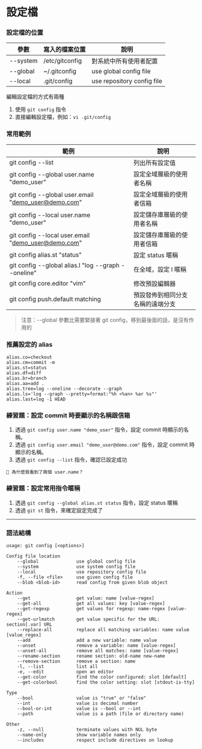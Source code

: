 # 設定檔

### 設定檔的位置

參數      | 寫入的檔案位置   | 說明
-------- | -------------- | -----------------------
--system | /etc/gitconfig | 對系統中所有使用者配置
--global | ~/.gitconfig   | use global config file
--local  | .git/config    | use repository config file

編輯設定檔的方式有兩種

1. 使用 `git config` 指令
1. 直接編輯設定檔，例如：`vi .git/config`


### 常用範例

| 範例                                                  | 說明                  |
|------------------------------------------------------|-----------------------|
| git config --list                                    | 列出所有設定值          |
| git config --global user.name "demo_user"            | 設定全域層級的使用者名稱  |
| git config --global user.email "demo_user@demo.com"  | 設定全域層級的使用者信箱  |
| git config --local user.name "demo_user"             | 設定儲存庫層級的使用者名稱 |
| git config --local user.email "demo_user@demo.com"   | 設定儲存庫層級的使用者信箱 |
| git config alias.st "status"                       | 設定 status 暱稱      |
| git config --global alias.l "log --graph --oneline"  | 在全域，設定 l 暱稱      |
| git config core.editor "vim"                   | 修改預設編輯器                |
| git config push.default matching               | 預設發佈到相同分支名稱的遠端分支 |

> 注意：--global 參數比需要緊接著 git config，移到最後面的話，是沒有作用的

### 推薦設定的 alias

```
alias.co=checkout
alias.cm=commit -m
alias.st=status
alias.df=diff
alias.br=branch
alias.aa=add .
alias.tree=log --oneline --decorate --graph
alias.ls='log --graph --pretty=format:"%h <%an> %ar %s"'
alias.last=log -1 HEAD
```

<!-- 
```
alias.pl=pull
alias.ps=push

alias.cp=checkout -p
alias.cc=checkout .

alias.ss=stash
alias.spp=stash pop
alias.sdd=stash drop

alias.type=cat-file -t
alias.dump=cat-file -p
alias.lg=log --color --graph --pretty=format:'%Cred%h%Creset -%C(yellow)%d%Creset %s %Cgreen(%cr) %C(bold blue)<%an>%Creset' --abbrev-commit --
alias.logg=log --all --graph --pretty=format:'%Cred%h%Creset -%C(yellow)%d%Creset %s %Cgreen(%cr) %C(bold blue)<%an>%Creset' --abbrev-commit --date=relative
``` 
-->

### 練習題：設定 commit 時要顯示的名稱跟信箱

1. 透過 `git config user.name "demo_user"` 指令，設定 commit 時顯示的名稱。
1. 透過 `git config user.email "demo_user@demo.com"` 指令，設定 commit 時顯示的名稱。
1. 透過 `git config --list` 指令，確認已設定成功

```
🤔 為什麼我看到了兩個 user.name？
```

### 練習題：設定常用指令暱稱

1. 透過 `git config --global alias.st status` 指令，設定 status 暱稱
1. 透過 `git st` 指令，來確定設定完成了

---
### 語法結構

```
usage: git config [<options>]

Config file location
    --global              use global config file
    --system              use system config file
    --local               use repository config file
    -f, --file <file>     use given config file
    --blob <blob-id>      read config from given blob object

Action
    --get                 get value: name [value-regex]
    --get-all             get all values: key [value-regex]
    --get-regexp          get values for regexp: name-regex [value-regex]
    --get-urlmatch        get value specific for the URL: section[.var] URL
    --replace-all         replace all matching variables: name value [value_regex]
    --add                 add a new variable: name value
    --unset               remove a variable: name [value-regex]
    --unset-all           remove all matches: name [value-regex]
    --rename-section      rename section: old-name new-name
    --remove-section      remove a section: name
    -l, --list            list all
    -e, --edit            open an editor
    --get-color           find the color configured: slot [default]
    --get-colorbool       find the color setting: slot [stdout-is-tty]

Type
    --bool                value is "true" or "false"
    --int                 value is decimal number
    --bool-or-int         value is --bool or --int
    --path                value is a path (file or directory name)

Other
    -z, --null            terminate values with NUL byte
    --name-only           show variable names only
    --includes            respect include directives on lookup
```
